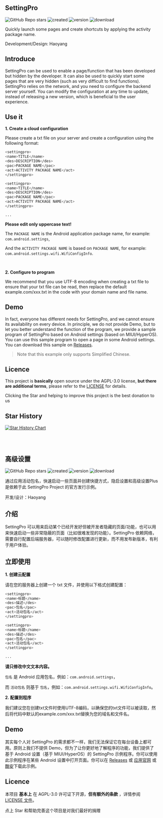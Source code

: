 ## SettingPro
![GitHub Repo stars](https://img.shields.io/github/stars/dropwave/settingpro?style=flat)
![created](https://img.shields.io/github/created-at/DropWave/SettingPro) 
![version](https://img.shields.io/github/v/release/Dropwave/Settingpro)
![download](https://img.shields.io/github/downloads/DropWave/SettingPro/total)

Quickly launch some pages and create shortcuts by applying the activity package name.

Development/Design: Haoyang


## Introduce

SettingPro can be used to enable a page/function that has been developed but hidden by the developer. It can also be used to quickly start some pages that are very hidden (such as very difficult to find functions). SettingPro relies on the network, and you need to configure the backend server yourself. You can modify the configuration at any time to update, instead of releasing a new version, which is beneficial to the user experience.


## Use it

**1. Create a cloud configuration**

Please create a txt file on your server and create a configuration using the following format:

```sh
<settingpro>
<name>TITLE</name>
<des>DESCRIPTION</des>
<pac>PACKAGE NAME</pac>
<act>ACTIVITY PACKAGE NAME</act>
</settingpro>

<settingpro>
<name>TITLE</name>
<des>DESCRIPTION</des>
<pac>PACKAGE NAME</pac>
<act>ACTIVITY PACKAGE NAME</act>
</settingpro>

...
```
 **Please edit only uppercase text!**

The `PACKAGE NAME` is the Android application package name, for example: `com.android.settings`, 

And the `ACTIVITY PACKAGE NAME` is based on `PACKAGE NAME`, for example: `com.android.settings.wifi.WifiConfigInfo`.

<br>

**2. Configure to program**

We recommend that you use UTF-8 encoding when creating a txt file to ensure that your txt file can be read, then replace the default example.com/xxx.txt in the code with your domain name and file name.


## Demo

In fact, everyone has different needs for SettingPro, and we cannot ensure its availability on every device. In principle, we do not provide Demo, but to let you better understand the function of the program, we provide a sample program of SettingPro based on Android settings (based on MIUI/HyperOS). You can use this sample program to open a page in some Android settings. You can download this sample on [Releases](https://github.com/DropWave/SettingPro/releases).
> Note that this example only supports Simplified Chinese.

## Licence

This project is **basically** open source under the AGPL-3.0 license, **but there are additional terms**, please refer to the [LICENSE](https://github.com/DropWave/SettingPro/blob/main/LICENSE) for details.

Clicking the Star and helping to improve this project is the best donation to us

## Star History

[![Star History Chart](https://api.star-history.com/svg?repos=Gnayoah/SettingPro&type=Timeline)](https://star-history.com/#Gnayoah/SettingPro&Timeline)

<br><br>

## 高级设置
![GitHub Repo stars](https://img.shields.io/github/stars/dropwave/settingpro?style=flat)
![created](https://img.shields.io/github/created-at/DropWave/SettingPro) 
![version](https://img.shields.io/github/v/release/Dropwave/Settingpro)
![download](https://img.shields.io/github/downloads/DropWave/SettingPro/total)

通过应用活动包名，快速启动一些页面并创建快捷方式，隐启设置和高级设置Plus是依赖于此 SettingPro Project 的官方发行示例。

开发/设计：Haoyang

## 介绍

SettingPro 可以用来启动某个已经开发好但被开发者隐藏的页面/功能，也可以用来快速启动一些非常隐蔽的页面（比如很难发现的功能）。SettingPro 依赖网络，需要自行配置后端服务器，可以随时修改配置进行更新，而不用发布新版本，有利于用户体验。

## 立即使用

**1. 创建云配置**

请在您的服务器上创建一个 txt 文件，并使用以下格式创建配置：


```sh
<settingpro>
<name>标题</name>
<des>描述</des>
<pac>包名</pac>
<act>活动包名</act>
</settingpro>

<settingpro>
<name>标题</name>
<des>描述</des>
<pac>包名</pac>
<act>活动包名</act>
</settingpro>

...
```

**请只修改中文文本内容。**

`包名` 是 Android 应用包名，例如：`com.android.settings`，

而 `活动包名` 则基于 `包名`，例如：`com.android.settings.wifi.WifiConfigInfo`。

**2. 配置到程序**

我们建议您在创建txt文件时使用UTF-8编码，以确保您的txt文件可以被读取，然后将代码中默认的example.com/xxx.txt替换为您的域名和文件名。

## Demo

其实每个人对 SettingPro 的需求都不一样，我们无法保证它在每台设备上都可用。原则上我们不提供 Demo，但为了让你更好地了解程序的功能，我们提供了基于 Android 设置（基于 MIUI/HyperOS）的 SettingPro 示例程序。你可以使用此示例程序在某些 Android 设置中打开页面。你可以在 [Releases](https://github.com/DropWave/SettingPro/releases) 或 [应用官网](https://www.coolapk.com/apk/278849) 或 [酷安](https://www.coolapk.com/apk/278849)下载此示例。

## Licence

本项目 **基本上** 在 AGPL-3.0 许可证下开源，**但有额外的条款** ，详情参阅 [LICENSE 文件](https://github.com/DropWave/SettingPro/blob/main/LICENSE)。

点上 Star 和帮助完善这个项目是对我们最好的捐赠

